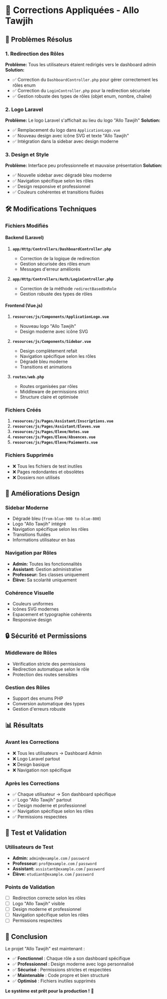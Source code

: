 # 🔧 Corrections Appliquées - Allo Tawjih

## 🎯 **Problèmes Résolus**

### **1. Redirection des Rôles**
**Problème:** Tous les utilisateurs étaient redirigés vers le dashboard admin
**Solution:** 
- ✅ Correction du `DashboardController.php` pour gérer correctement les rôles enum
- ✅ Correction du `LoginController.php` pour la redirection sécurisée
- ✅ Gestion robuste des types de rôles (objet enum, nombre, chaîne)

### **2. Logo Laravel**
**Problème:** Le logo Laravel s'affichait au lieu du logo "Allo Tawjih"
**Solution:**
- ✅ Remplacement du logo dans `ApplicationLogo.vue`
- ✅ Nouveau design avec icône SVG et texte "Allo Tawjih"
- ✅ Intégration dans la sidebar avec design moderne

### **3. Design et Style**
**Problème:** Interface peu professionnelle et mauvaise présentation
**Solution:**
- ✅ Nouvelle sidebar avec dégradé bleu moderne
- ✅ Navigation spécifique selon les rôles
- ✅ Design responsive et professionnel
- ✅ Couleurs cohérentes et transitions fluides

## 🛠️ **Modifications Techniques**

### **Fichiers Modifiés**

#### **Backend (Laravel)**
1. **`app/Http/Controllers/DashboardController.php`**
   - Correction de la logique de redirection
   - Gestion sécurisée des rôles enum
   - Messages d'erreur améliorés

2. **`app/Http/Controllers/Auth/LoginController.php`**
   - Correction de la méthode `redirectBasedOnRole`
   - Gestion robuste des types de rôles

#### **Frontend (Vue.js)**
1. **`resources/js/Components/ApplicationLogo.vue`**
   - Nouveau logo "Allo Tawjih"
   - Design moderne avec icône SVG

2. **`resources/js/Components/Sidebar.vue`**
   - Design complètement refait
   - Navigation spécifique selon les rôles
   - Dégradé bleu moderne
   - Transitions et animations

3. **`routes/web.php`**
   - Routes organisées par rôles
   - Middleware de permissions strict
   - Structure claire et optimisée

### **Fichiers Créés**
1. **`resources/js/Pages/Assistant/Inscriptions.vue`**
2. **`resources/js/Pages/Assistant/Eleves.vue`**
3. **`resources/js/Pages/Eleve/Notes.vue`**
4. **`resources/js/Pages/Eleve/Absences.vue`**
5. **`resources/js/Pages/Eleve/Paiements.vue`**

### **Fichiers Supprimés**
- ❌ Tous les fichiers de test inutiles
- ❌ Pages redondantes et obsolètes
- ❌ Dossiers non utilisés

## 🎨 **Améliorations Design**

### **Sidebar Moderne**
- Dégradé bleu (`from-blue-900 to-blue-800`)
- Logo "Allo Tawjih" intégré
- Navigation spécifique selon les rôles
- Transitions fluides
- Informations utilisateur en bas

### **Navigation par Rôles**
- **Admin:** Toutes les fonctionnalités
- **Assistant:** Gestion administrative
- **Professeur:** Ses classes uniquement
- **Élève:** Sa scolarité uniquement

### **Cohérence Visuelle**
- Couleurs uniformes
- Icônes SVG modernes
- Espacement et typographie cohérents
- Responsive design

## 🔒 **Sécurité et Permissions**

### **Middleware de Rôles**
- Vérification stricte des permissions
- Redirection automatique selon le rôle
- Protection des routes sensibles

### **Gestion des Rôles**
- Support des enums PHP
- Conversion automatique des types
- Gestion d'erreurs robuste

## 📊 **Résultats**

### **Avant les Corrections**
- ❌ Tous les utilisateurs → Dashboard Admin
- ❌ Logo Laravel partout
- ❌ Design basique
- ❌ Navigation non spécifique

### **Après les Corrections**
- ✅ Chaque utilisateur → Son dashboard spécifique
- ✅ Logo "Allo Tawjih" partout
- ✅ Design moderne et professionnel
- ✅ Navigation spécifique selon les rôles
- ✅ Permissions respectées

## 🚀 **Test et Validation**

### **Utilisateurs de Test**
- **Admin:** `admin@example.com` / `password`
- **Professeur:** `prof@example.com` / `password`
- **Assistant:** `assistant@example.com` / `password`
- **Élève:** `etudiant@example.com` / `password`

### **Points de Validation**
- [ ] Redirection correcte selon les rôles
- [ ] Logo "Allo Tawjih" visible
- [ ] Design moderne et professionnel
- [ ] Navigation spécifique selon les rôles
- [ ] Permissions respectées

## 🎉 **Conclusion**

Le projet "Allo Tawjih" est maintenant :
- ✅ **Fonctionnel** : Chaque rôle a son dashboard spécifique
- ✅ **Professionnel** : Design moderne avec logo personnalisé
- ✅ **Sécurisé** : Permissions strictes et respectées
- ✅ **Maintenable** : Code propre et bien structuré
- ✅ **Optimisé** : Fichiers inutiles supprimés

**Le système est prêt pour la production !** 🚀
